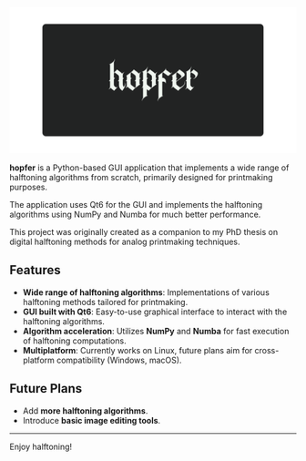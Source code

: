 ![hopfer](thumbnail.svg)

**hopfer** is a Python-based GUI application that implements a wide range of halftoning algorithms from scratch, primarily designed for printmaking purposes.

The application uses Qt6 for the GUI and implements the halftoning algorithms using NumPy and Numba for much better performance.

This project was originally created as a companion to my PhD thesis on digital halftoning methods for analog printmaking techniques.

## Features

- **Wide range of halftoning algorithms**: Implementations of various halftoning methods tailored for printmaking.
- **GUI built with Qt6**: Easy-to-use graphical interface to interact with the halftoning algorithms.
- **Algorithm acceleration**: Utilizes **NumPy** and **Numba** for fast execution of halftoning computations.
- **Multiplatform**: Currently works on Linux, future plans aim for cross-platform compatibility (Windows, macOS).

## Future Plans

- Add **more halftoning algorithms**.
- Introduce **basic image editing tools**.

---

Enjoy halftoning!
